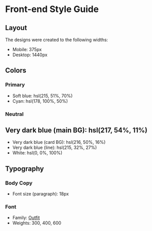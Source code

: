 # Front-end Style Guide

## Layout

The designs were created to the following widths:

- Mobile: 375px
- Desktop: 1440px

## Colors

### Primary

- Soft blue: hsl(215, 51%, 70%)
- Cyan: hsl(178, 100%, 50%)

### Neutral
Very dark blue (main BG): hsl(217, 54%, 11%)
- 
- Very dark blue (card BG): hsl(216, 50%, 16%)
- Very dark blue (line): hsl(215, 32%, 27%)
- White: hsl(0, 0%, 100%)

## Typography

### Body Copy

- Font size (paragraph): 18px

### Font

- Family: [Outfit](https://fonts.google.com/specimen/Outfit)
- Weights: 300, 400, 600
